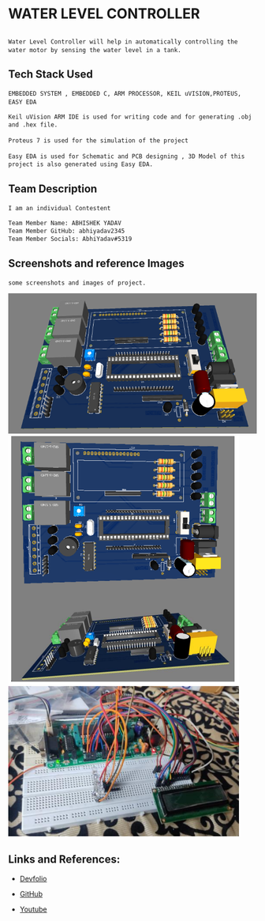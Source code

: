 # WATER LEVEL CONTROLLER

## 

`` Water Level Controller will help in automatically controlling the water motor by sensing the water level in a tank. ``

## Tech Stack Used


``EMBEDDED SYSTEM , EMBEDDED C, ARM PROCESSOR, KEIL uVISION,PROTEUS, EASY EDA``

```
Keil uVision ARM IDE is used for writing code and for generating .obj and .hex file.

Proteus 7 is used for the simulation of the project

Easy EDA is used for Schematic and PCB designing , 3D Model of this project is also generated using Easy EDA.
```

## Team Description

``I am an individual Contestent ``

```
Team Member Name: ABHISHEK YADAV
Team Member GitHub: abhiyadav2345
Team Member Socials: AbhiYadav#5319
```


## Screenshots and reference Images

``some screenshots and images of project.``

![image](https://github.com/abhiyadav2345/WATER_LEVEL_CONTROLLER/blob/master/images/3D%20Model.PNG) 
![image](https://github.com/abhiyadav2345/WATER_LEVEL_CONTROLLER/blob/master/images/Real%203d.png) 
![image](https://github.com/abhiyadav2345/WATER_LEVEL_CONTROLLER/blob/master/images/real%20img.png)

## Links and References: 

- [Devfolio](https://devfolio.co/@Abhiyadav2345)

- [GitHub](https://github.com/abhiyadav2345)

- [Youtube](your_demo_video_link_here)
